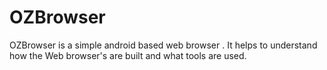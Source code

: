 # OZBrowser
OZBrowser is a simple android based web browser .
It helps to understand how the Web browser's are built and what tools are used.
